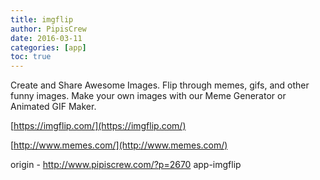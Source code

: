```yaml
---
title: imgflip
author: PipisCrew
date: 2016-03-11
categories: [app]
toc: true
---
```


Create and Share Awesome Images. Flip through memes, gifs, and other funny images. Make your own images with our Meme Generator or Animated GIF Maker.

[https://imgflip.com/](https://imgflip.com/)

[http://www.memes.com/](http://www.memes.com/)

origin - http://www.pipiscrew.com/?p=2670 app-imgflip